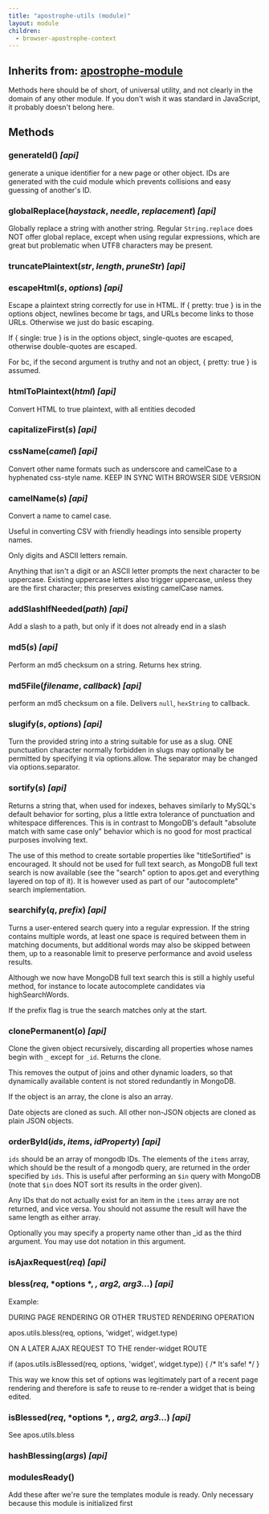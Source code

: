 ```yaml
---
title: "apostrophe-utils (module)"
layout: module
children:
  - browser-apostrophe-context
---
```

## Inherits from: [apostrophe-module](../apostrophe-module/index.html)
Methods here should be of short, of universal utility, and not
clearly in the domain of any other module. If you don't wish
it was standard in JavaScript, it probably doesn't belong here.


## Methods
### generateId() *[api]*
generate a unique identifier for a new page or other object.
IDs are generated with the cuid module which prevents
collisions and easy guessing of another's ID.
### globalReplace(*haystack*, *needle*, *replacement*) *[api]*
Globally replace a string with another string.
Regular `String.replace` does NOT offer global replace, except
when using regular expressions, which are great but
problematic when UTF8 characters may be present.
### truncatePlaintext(*str*, *length*, *pruneStr*) *[api]*

### escapeHtml(*s*, *options*) *[api]*
Escape a plaintext string correctly for use in HTML.
If { pretty: true } is in the options object,
newlines become br tags, and URLs become links to
those URLs. Otherwise we just do basic escaping.

If { single: true } is in the options object,
single-quotes are escaped, otherwise double-quotes
are escaped.

For bc, if the second argument is truthy and not an
object, { pretty: true } is assumed.
### htmlToPlaintext(*html*) *[api]*
Convert HTML to true plaintext, with all entities decoded
### capitalizeFirst(*s*) *[api]*

### cssName(*camel*) *[api]*
Convert other name formats such as underscore and camelCase to a hyphenated css-style
name. KEEP IN SYNC WITH BROWSER SIDE VERSION
### camelName(*s*) *[api]*
Convert a name to camel case.

Useful in converting CSV with friendly headings into sensible property names.

Only digits and ASCII letters remain.

Anything that isn't a digit or an ASCII letter prompts the next character
to be uppercase. Existing uppercase letters also trigger uppercase, unless
they are the first character; this preserves existing camelCase names.
### addSlashIfNeeded(*path*) *[api]*
Add a slash to a path, but only if it does not already end in a slash
### md5(*s*) *[api]*
Perform an md5 checksum on a string. Returns hex string.
### md5File(*filename*, *callback*) *[api]*
perform an md5 checksum on a file. Delivers `null`, `hexString` to callback.
### slugify(*s*, *options*) *[api]*
Turn the provided string into a string suitable for use as a slug.
ONE punctuation character normally forbidden in slugs may
optionally be permitted by specifying it via options.allow.
The separator may be changed via options.separator.
### sortify(*s*) *[api]*
Returns a string that, when used for indexes, behaves
similarly to MySQL's default behavior for sorting, plus a little
extra tolerance of punctuation and whitespace differences. This is
in contrast to MongoDB's default "absolute match with same case only"
behavior which is no good for most practical purposes involving text.

The use of this method to create sortable properties like
"titleSortified" is encouraged. It should not be used for full text
search, as MongoDB full text search is now available (see the
"search" option to apos.get and everything layered on top of it).
It is however used as part of our "autocomplete" search implementation.
### searchify(*q*, *prefix*) *[api]*
Turns a user-entered search query into a regular expression.
If the string contains multiple words, at least one space is
required between them in matching documents, but additional words
may also be skipped between them, up to a reasonable limit to
preserve performance and avoid useless results.

Although we now have MongoDB full text search this is still
a highly useful method, for instance to locate autocomplete
candidates via highSearchWords.

If the prefix flag is true the search matches only at the start.
### clonePermanent(*o*) *[api]*
Clone the given object recursively, discarding all
properties whose names begin with `_` except
for `_id`. Returns the clone.

This removes the output of joins and
other dynamic loaders, so that dynamically available
content is not stored redundantly in MongoDB.

If the object is an array, the clone is also an array.

Date objects are cloned as such. All other non-JSON
objects are cloned as plain JSON objects.
### orderById(*ids*, *items*, *idProperty*) *[api]*
`ids` should be an array of mongodb IDs. The elements of the `items` array, which
should be the result of a mongodb query, are returned in the order specified by `ids`.
This is useful after performing an `$in` query with MongoDB (note that `$in` does NOT sort its
results in the order given).

Any IDs that do not actually exist for an item in the `items` array are not returned,
and vice versa. You should not assume the result will have the same length as
either array.

Optionally you may specify a property name other than _id as the third argument.
You may use dot notation in this argument.
### isAjaxRequest(*req*) *[api]*

### bless(*req*, *options *, *, arg2, arg3...*) *[api]*
Example:

DURING PAGE RENDERING OR OTHER TRUSTED RENDERING OPERATION

apos.utils.bless(req, options, 'widget', widget.type)

ON A LATER AJAX REQUEST TO THE render-widget ROUTE

if (apos.utils.isBlessed(req, options, 'widget', widget.type)) { /* It's safe! */ }

This way we know this set of options was legitimately part of a recent page rendering
and therefore is safe to reuse to re-render a widget that is being edited.
### isBlessed(*req*, *options *, *, arg2, arg3...*) *[api]*
See apos.utils.bless
### hashBlessing(*args*) *[api]*

### modulesReady()
Add these after we're sure the templates module
is ready. Only necessary because this module is
initialized first
